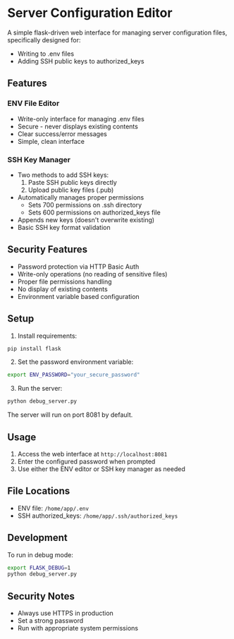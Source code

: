 # Server Configuration Editor

A simple flask-driven web interface for managing server configuration files, specifically designed for:
- Writing to .env files
- Adding SSH public keys to authorized_keys

## Features

### ENV File Editor
- Write-only interface for managing .env files
- Secure - never displays existing contents
- Clear success/error messages
- Simple, clean interface

### SSH Key Manager
- Two methods to add SSH keys:
  1. Paste SSH public keys directly
  2. Upload public key files (.pub)
- Automatically manages proper permissions
  - Sets 700 permissions on .ssh directory
  - Sets 600 permissions on authorized_keys file
- Appends new keys (doesn't overwrite existing)
- Basic SSH key format validation

## Security Features
- Password protection via HTTP Basic Auth
- Write-only operations (no reading of sensitive files)
- Proper file permissions handling
- No display of existing contents
- Environment variable based configuration

## Setup

1. Install requirements:
```bash
pip install flask
```

2. Set the password environment variable:
```bash
export ENV_PASSWORD="your_secure_password"
```

3. Run the server:
```bash
python debug_server.py
```

The server will run on port 8081 by default.

## Usage

1. Access the web interface at `http://localhost:8081`
2. Enter the configured password when prompted
3. Use either the ENV editor or SSH key manager as needed

## File Locations
- ENV file: `/home/app/.env`
- SSH authorized_keys: `/home/app/.ssh/authorized_keys`

## Development

To run in debug mode:
```bash
export FLASK_DEBUG=1
python debug_server.py
```

## Security Notes
- Always use HTTPS in production
- Set a strong password
- Run with appropriate system permissions